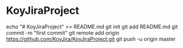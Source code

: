 # KoyJiraProject
echo "# KoyJiraProject" >> README.md
git init
git add README.md
git commit -m "first commit"
git remote add origin https://github.com/KoyJira/KoyJiraProject.git
git push -u origin master
